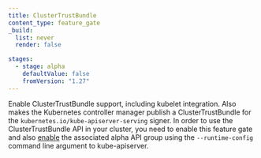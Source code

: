 ```yaml
---
title: ClusterTrustBundle
content_type: feature_gate
_build:
  list: never
  render: false

stages:
  - stage: alpha
    defaultValue: false
    fromVersion: "1.27"
---
```

Enable ClusterTrustBundle support, including kubelet integration. Also makes the Kubernetes
controller manager publish a ClusterTrustBundle for the `kubernetes.io/kube-apiserver-serving`
signer.
In order to use the ClusterTrustBundle API in your cluster, you need to enable this feature gate
and also [enable](/docs/tasks/administer-cluster/enable-disable-api/) the associated alpha API group
using the `--runtime-config` command line argument to kube-apiserver.